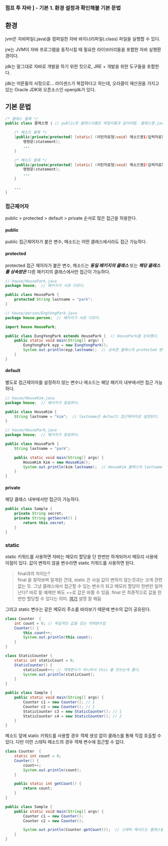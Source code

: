 ### 점프 투 자바 ] - 기본 1. 환경 설정과 확인해볼 기본 문법

## 환경

jvm은 자바파일(.java)을 컴파일한 자바 바이너리파일(.class) 파일을 실행할 수 있다. 


jre는 JVM이 자바 프로그램을 동작시킬 때 필요한 라이브러리들을 포함한 자바 실행환경이다. 

jdk는 말그대로 자바로 개발을 하기 위한 킷으로, JRE + 개발을 위한 도구들을 포함한다.

jdk는 어른들의 사정으로... 라이센스가 복잡하다고 하는데, 오라클이 재산권을 가지고 있는 Oracle JDK와 오픈소스인 openjdk가 있다.

## 기본 문법

```java
/* 클래스 블록 */
public class 클래스명 { // public한 클래스이름은 파일이름과 같아야함. 클래스명.java

    /* 메소드 블록 */
    [public|private|protected] [static] (리턴자료형|void) 메소드명1(입력자료형 매개변수, ...) {
        명령문(statement);
        ...
    }

    /* 메소드 블록 */
    [public|private|protected] [static] (리턴자료형|void) 메소드명2(입력자료형 매개변수, ...) {
        명령문(statement);
        ...
    }

    ...
}
```

### 접근제어자

public > protected > default > private 순서로 많은 접근을 허용한다.

#### public

public 접근제어자가 붙은 변수, 메소드는 어떤 클래스에서라도 접근 가능하다.

#### protected

protected 접근 제어자가 붙은 변수, 메소드는 ___동일 패키지의 클래스___ 또는 ___해당 클래스를 상속받은___ 다른 패키지의 클래스에서만 접근이 가능하다.

```java
// house/HousePark.java
package house;  // 패키지가 서로 다르다.

public class HousePark {
    protected String lastname = "park";
}
```
```java
// house/person/EngYongPark.java
package house.person;  // 패키지가 서로 다르다.

import house.HousePark;

public class EungYongPark extends HousePark {  // HousePark을 상속했다.
    public static void main(String[] args) {
        EungYongPark eyp = new EungYongPark();
        System.out.println(eyp.lastname);  // 상속한 클래스의 protected 변수는 접근이 가능하다.
    }
}
```

#### default

별도로 접근제어자를 설정하지 않는 변수나 메소드는 해당 패키지 내부에서만 접근 가능하다.

```java
// house/HouseKim.java
package house;  // 패키지가 동일하다.

public class HouseKim {
    String lastname = "kim";  // lastname은 default 접근제어자로 설정된다.
}
```

```java
// house/HousePark.java
package house;  // 패키지가 동일하다.

public class HousePark {
    String lastname = "park";

    public static void main(String[] args) {
        HouseKim kim = new HouseKim();
        System.out.println(kim.lastname);  // HouseKim 클래스의 lastname 변수를 사용할 수 있다.
    }
}
```

#### private

해당 클래스 내부에서만 접근이 가능하다. 
```java
public class Sample {
    private String secret;
    private String getSecret() {
        return this.secret;
    }
}
```

### static

static 키워드를 사용하면 자바는 메모리 할당을 단 한번만 하게되어서 메모리 사용에 이점이 있다. 값이 변하지 않을 변수라면 static 키워드를 사용하면 된다.

> final과의 차이는? <br >
> final 을 찾아보며 알게된 건데, static 은 사실 값이 변하지 않는것과는 크게 관련 없는 듯. 그냥 클래스에서 접근할 수 있는 변수가 되고 메모리 할당이 한번만 일어난다? 바로 밑 예제만 봐도 ++로 값은 바뀔 수 있음. final 은 최종적으로 값을 한번만 할당할 수 있다는 의미. [여기](https://gobae.tistory.com/3) 설명 잘 해둠

그리고 static 변수는 같은 메모리 주소를 바라보기 때문에 변수의 값이 공유된다. 

```java
class Counter  {
    int count = 0; // 독립적인 값을 갖는 객체변수임
    Counter() {
        this.count++;
        System.out.println(this.count);
    }
}

class StaticCounter {
    static int staticCount = 0;
    StaticCounter() {
        staticCount++; // 객체변수가 아니라서 this 를 안쓰는게 좋다.
        System.out.println(staticCount);
    }
}

public class Sample {
    public static void main(String[] args) {
        Counter c1 = new Counter(); // 1
        Counter c2 = new Counter(); // 1
        StaticCounter c3 = new StaticCounter(); // 1
        StaticCounter c4 = new StaticCounter(); // 2
    }
}
```

메소드 앞에 static 키워드를 사용할 경우 객체 생성 없이 클래스를 통해 직접 호출할 수 있다. 다만 이런 스태틱 메소드의 경우 객체 변수에 접근할 수 없다.

```java
class Counter  {
    static int count = 0;
    Counter() {
        count++;
        System.out.println(count);
    }

    public static int getCount() {
        return count;
    }
}

public class Sample {
    public static void main(String[] args) {
        Counter c1 = new Counter();
        Counter c2 = new Counter();

        System.out.println(Counter.getCount());  // 스태틱 메서드는 클래스를 이용하여 호출
    }
}
```